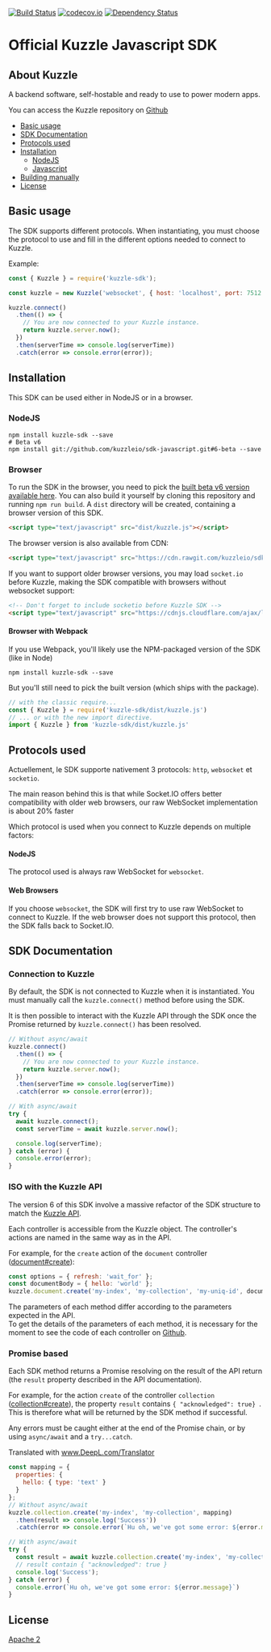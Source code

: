 [![Build Status](https://travis-ci.org/kuzzleio/sdk-javascript.svg?branch=master)](https://travis-ci.org/kuzzleio/sdk-javascript) [![codecov.io](http://codecov.io/github/kuzzleio/sdk-javascript/coverage.svg?branch=master)](http://codecov.io/github/kuzzleio/sdk-javascript?branch=master) [![Dependency Status](https://david-dm.org/kuzzleio/sdk-javascript.svg)](https://david-dm.org/kuzzleio/sdk-javascript)


Official Kuzzle Javascript SDK
======

## About Kuzzle

A backend software, self-hostable and ready to use to power modern apps.

You can access the Kuzzle repository on [Github](https://github.com/kuzzleio/kuzzle)

* [Basic usage](#basic-usage)
* [SDK Documentation](#sdk-documentation)
* [Protocols used](#protocols-used)
* [Installation](#installation)
  * [NodeJS](#nodejs)
  * [Javascript](#javascript)
* [Building manually](#building-manually)
* [License](#license)

## Basic usage

The SDK supports different protocols. When instantiating, you must choose the protocol to use and fill in the different options needed to connect to Kuzzle.  

Example:
```js
const { Kuzzle } = require('kuzzle-sdk');

const kuzzle = new Kuzzle('websocket', { host: 'localhost', port: 7512 });

kuzzle.connect()
  .then(() => {
    // You are now connected to your Kuzzle instance.
    return kuzzle.server.now();
  })
  .then(serverTime => console.log(serverTime))
  .catch(error => console.error(error));
```

## Installation

This SDK can be used either in NodeJS or in a browser.

### NodeJS

```
npm install kuzzle-sdk --save
# Beta v6
npm install git://github.com/kuzzleio/sdk-javascript.git#6-beta --save
```

### Browser

To run the SDK in the browser, you need to pick the [built beta v6 version available here](https://raw.githubusercontent.com/kuzzleio/sdk-javascript/tree/6-beta/dist/kuzzle.js). You can also build it yourself by cloning this repository and running `npm run build`. A `dist` directory will be created, containing a browser version of this SDK.

```html
<script type="text/javascript" src="dist/kuzzle.js"></script>
```
The browser version is also available from CDN:

```html
<script type="text/javascript" src="https://cdn.rawgit.com/kuzzleio/sdk-javascript/tree/6-beta/dist/kuzzle.js"></script>
```

If you want to support older browser versions, you may load `socket.io` before Kuzzle, making the SDK compatible with browsers without websocket support:

```html
<!-- Don't forget to include socketio before Kuzzle SDK -->
<script type="text/javascript" src="https://cdnjs.cloudflare.com/ajax/libs/socket.io/2.0.3/socket.io.slim.js"></script>
```

#### Browser with Webpack

If you use Webpack, you'll likely use the NPM-packaged version of the SDK (like in Node)

```
npm install kuzzle-sdk --save
```

But you'll still need to pick the built version (which ships with the package).

```javascript
// with the classic require...
const { Kuzzle } = require('kuzzle-sdk/dist/kuzzle.js')
// ... or with the new import directive.
import { Kuzzle } from 'kuzzle-sdk/dist/kuzzle.js'
```

## Protocols used
Actuellement, le SDK supporte nativement 3 protocols: `http`, `websocket` et `socketio`.  

The main reason behind this is that while Socket.IO offers better compatibility with older web browsers, our raw WebSocket implementation is about 20% faster

Which protocol is used when you connect to Kuzzle depends on multiple factors:

#### NodeJS

The protocol used is always raw WebSocket for `websocket`.

#### Web Browsers

If you choose `websocket`, the SDK will first try to use raw WebSocket to connect to Kuzzle. If the web browser does not support this protocol, then the SDK falls back to Socket.IO.

## SDK Documentation

### Connection to Kuzzle

By default, the SDK is not connected to Kuzzle when it is instantiated. You must manually call the `kuzzle.connect()` method before using the SDK.  

It is then possible to interact with the Kuzzle API through the SDK once the Promise returned by `kuzzle.connect()` has been resolved.  

```js
// Without async/await
kuzzle.connect()
  .then(() => {
    // You are now connected to your Kuzzle instance.
    return kuzzle.server.now();
  })
  .then(serverTime => console.log(serverTime))
  .catch(error => console.error(error));

// With async/await
try {
  await kuzzle.connect();
  const serverTime = await kuzzle.server.now();

  console.log(serverTime);
} catch (error) {
  console.error(error);
}
```

### ISO with the Kuzzle API

The version 6 of this SDK involve a massive refactor of the SDK structure to match the [Kuzzle API](https://docs.kuzzle.io/api-documentation/connecting-to-kuzzle/).  

Each controller is accessible from the Kuzzle object. The controller's actions are named in the same way as in the API.  

For example, for the `create` action of the `document` controller ([document#create](https://docs.kuzzle.io/api-documentation/controller-document/create)):
```js
const options = { refresh: 'wait_for' };
const documentBody = { hello: 'world' };
kuzzle.document.create('my-index', 'my-collection', 'my-uniq-id', documentBody, options)
```

The parameters of each method differ according to the parameters expected in the API.  
To get the details of the parameters of each method, it is necessary for the moment to see the code of each controller on [Github](https://github.com/kuzzleio/sdk-javascript/tree/6-beta/src/controllers).

### Promise based

Each SDK method returns a Promise resolving on the result of the API return (the `result` property described in the API documentation).  

For example, for the action `create` of the controller `collection` ([collection#create](https://docs.kuzzle.io/api-documentation/controller-collection/create)), the property `result` contains `{ "acknowledged": true} `. This is therefore what will be returned by the SDK method if successful.

Any errors must be caught either at the end of the Promise chain, or by using `async/await` and a `try...catch`.

Translated with www.DeepL.com/Translator

```js
const mapping = {
  properties: {
    hello: { type: 'text' }
  }
};
// Without async/await
kuzzle.collection.create('my-index', 'my-collection', mapping)
  .then(result => console.log('Success'))
  .catch(error => console.error(`Hu oh, we've got some error: ${error.message}`));

// With async/await
try {
  const result = await kuzzle.collection.create('my-index', 'my-collection', mapping);
  // result contain { "acknowledged": true }
  console.log('Success');
} catch (error) {
  console.error(`Hu oh, we've got some error: ${error.message}`)
}
```

## License

[Apache 2](LICENSE.md)
